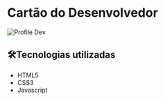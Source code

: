 # Cartão do Desenvolvedor

![Profile Dev](https://user-images.githubusercontent.com/91090285/195437535-26ff68df-b38f-4e38-ae42-6eaf8998c1f5.gif)


<h2>🛠Tecnologias utilizadas</h2>

- HTML5
- CSS3
- Javascript
